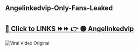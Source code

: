 
 ## Angelinkedvip-Only-Fans-Leaked

# <h2><a href="https://clipsfans.com/Angelinkedvip&ref=git">🔗 Click to LINKS ⏩⏩ 👉 🟢 Angelinkedvip </a></h2>

<a href="https://clipsfans.com/Angelinkedvip&ref=git" rel="nofollow" data-target="animated-image.originalLink"><img src="https://i.ibb.co.com/xMMVF88/686577567.gif" alt="Viral Video Original" style="max-width: 100%; display: inline-block;" data-target="animated-image.originalImage"></a>
